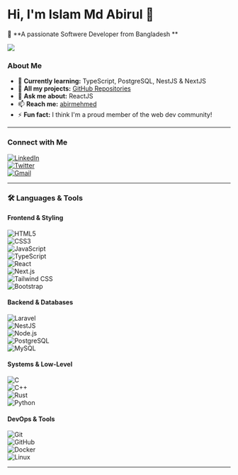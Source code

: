 
# Hi, I'm Islam Md Abirul 👋  

🚀  **A passionate Softwere Developer from Bangladesh **  


 ![](https://leetcard.jacoblin.cool/abirmehmed?ext=activity)

### **About Me**  
- 🌱 **Currently learning:** TypeScript, PostgreSQL, NestJS & NextJS  
- 📂 **All my projects:** [GitHub Repositories](https://github.com/abirmehmed?tab=repositories)  
- 💬 **Ask me about:** ReactJS  
- 📫 **Reach me:** [abirmehmed](abirmehmed@gmail.com)  
- ⚡ **Fun fact:** I think I'm a proud member of the web dev community!  

---

### **Connect with Me**  
[![LinkedIn](https://img.shields.io/badge/LinkedIn-Connect-blue?style=for-the-badge&logo=linkedin)](https://linkedin.com/in/yourusername)  
[![Twitter](https://img.shields.io/badge/Twitter-Follow-lightblue?style=for-the-badge&logo=twitter)](https://twitter.com/yourusername)  
[![Gmail](https://img.shields.io/badge/Gmail-Drop_Me_An_Email-red?style=for-the-badge&logo=gmail)](mailto:your.email@example.com)  

---

### **🛠️ Languages & Tools**  

#### **Frontend & Styling**  
![HTML5](https://img.shields.io/badge/HTML5-E34F26?style=flat&logo=html5&logoColor=white)  
![CSS3](https://img.shields.io/badge/CSS3-1572B6?style=flat&logo=css3&logoColor=white)  
![JavaScript](https://img.shields.io/badge/JavaScript-F7DF1E?style=flat&logo=javascript&logoColor=black)  
![TypeScript](https://img.shields.io/badge/TypeScript-3178C6?style=flat&logo=typescript&logoColor=white)  
![React](https://img.shields.io/badge/React-61DAFB?style=flat&logo=react&logoColor=black)  
![Next.js](https://img.shields.io/badge/Next.js-000000?style=flat&logo=next.js&logoColor=white)  
![Tailwind CSS](https://img.shields.io/badge/Tailwind_CSS-06B6D4?style=flat&logo=tailwind-css&logoColor=white)  
![Bootstrap](https://img.shields.io/badge/Bootstrap-7952B3?style=flat&logo=bootstrap&logoColor=white)  

#### **Backend & Databases**  
![Laravel](https://img.shields.io/badge/Laravel-FF2D20?style=flat&logo=laravel&logoColor=white)  
![NestJS](https://img.shields.io/badge/NestJS-E0234E?style=flat&logo=nestjs&logoColor=white)  
![Node.js](https://img.shields.io/badge/Node.js-339933?style=flat&logo=node.js&logoColor=white)  
![PostgreSQL](https://img.shields.io/badge/PostgreSQL-4169E1?style=flat&logo=postgresql&logoColor=white)  
![MySQL](https://img.shields.io/badge/MySQL-4479A1?style=flat&logo=mysql&logoColor=white)  

#### **Systems & Low-Level**  
![C](https://img.shields.io/badge/C-A8B9CC?style=flat&logo=c&logoColor=black)  
![C++](https://img.shields.io/badge/C++-00599C?style=flat&logo=c%2B%2B&logoColor=white)  
![Rust](https://img.shields.io/badge/Rust-000000?style=flat&logo=rust&logoColor=white)  
![Python](https://img.shields.io/badge/Python-3776AB?style=flat&logo=python&logoColor=white)  

#### **DevOps & Tools**  
![Git](https://img.shields.io/badge/Git-F05032?style=flat&logo=git&logoColor=white)  
![GitHub](https://img.shields.io/badge/GitHub-181717?style=flat&logo=github&logoColor=white)  
![Docker](https://img.shields.io/badge/Docker-2496ED?style=flat&logo=docker&logoColor=white)  
![Linux](https://img.shields.io/badge/Linux-FCC624?style=flat&logo=linux&logoColor=black)  

---
